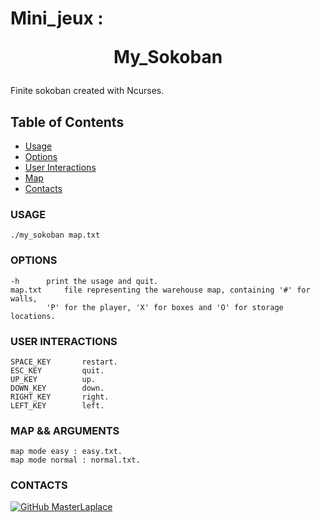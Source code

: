 # Mini_jeux : <p align="center">My_Sokoban</p>

Finite sokoban created with Ncurses.

## Table of Contents
- [Usage](#usage)
- [Options](#options)
- [User Interactions](#user-interactions)
- [Map](#map)
- [Contacts](#contacts)

<div id='usage'/>

### USAGE
    ./my_sokoban map.txt

<div id='options'/>

### OPTIONS
    -h		print the usage and quit.
    map.txt		file representing the warehouse map, containing '#' for walls,
			'P' for the player, 'X' for boxes and 'O' for storage locations.

<div id='user-interactions'/>

### USER INTERACTIONS
    SPACE_KEY	    restart.
    ESC_KEY		    quit.
    UP_KEY		    up.
    DOWN_KEY	    down.
    RIGHT_KEY	    right.
    LEFT_KEY	    left.

<div id='map'/>

### MAP && ARGUMENTS
    map mode easy : easy.txt.
    map mode normal : normal.txt.

<div id='contacts'/>

### CONTACTS

[![GitHub MasterLaplace](https://img.shields.io/github/followers/MasterLaplace?label=MasterLaplace&style=social)](https://github.com/MasterLaplace)